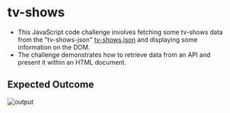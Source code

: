 # tv-shows

- This JavaScript code challenge involves fetching some tv-shows data from the "tv-shows-json" [tv-shows.json](tv-shows.json)  and displaying some information on the DOM. 
- The challenge demonstrates how to retrieve data from an API and present it within an HTML document.


## Expected Outcome

![output](./tv-shows.gif)
